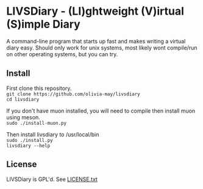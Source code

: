 # LIVSDiary - (LI)ghtweight (V)irtual (S)imple Diary
A command-line program that starts up fast 
and makes writing a virtual diary easy.
Should only work for unix systems,
most likely wont compile/run on other 
operating systems, but you can try.

## Install
First clone this repository. <br>
`git clone https://github.com/olivia-may/livsdiary` <br>
`cd livsdiary` <br>

If you don't have muon installed, 
you will need to compile then install muon using meson. <br>
`sudo ./install-muon.py` <br>

Then install livsdiary to /usr/local/bin <br>
`sudo ./install.py` <br>
`livsdiary --help` <br>

## License
LIVSDiary is GPL'd. See [LICENSE.txt](./LICENSE.txt)
